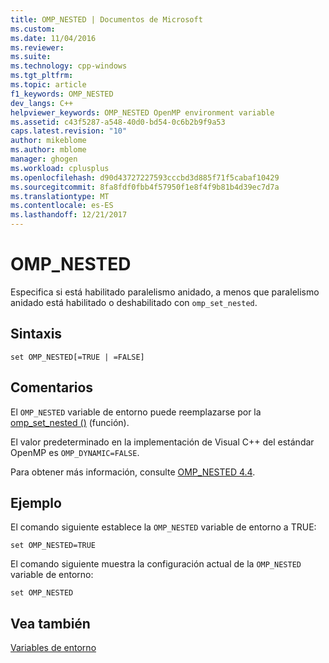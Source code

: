 ```yaml
---
title: OMP_NESTED | Documentos de Microsoft
ms.custom: 
ms.date: 11/04/2016
ms.reviewer: 
ms.suite: 
ms.technology: cpp-windows
ms.tgt_pltfrm: 
ms.topic: article
f1_keywords: OMP_NESTED
dev_langs: C++
helpviewer_keywords: OMP_NESTED OpenMP environment variable
ms.assetid: c43f5287-a548-40d0-bd54-0c6b2b9f9a53
caps.latest.revision: "10"
author: mikeblome
ms.author: mblome
manager: ghogen
ms.workload: cplusplus
ms.openlocfilehash: d90d43727227593cccbd3d885f71f5cabaf10429
ms.sourcegitcommit: 8fa8fdf0fbb4f57950f1e8f4f9b81b4d39ec7d7a
ms.translationtype: MT
ms.contentlocale: es-ES
ms.lasthandoff: 12/21/2017
---
```

# <a name="ompnested"></a>OMP_NESTED
Especifica si está habilitado paralelismo anidado, a menos que paralelismo anidado está habilitado o deshabilitado con `omp_set_nested`.  
  
## <a name="syntax"></a>Sintaxis  
  
```  
set OMP_NESTED[=TRUE | =FALSE]  
```  
  
## <a name="remarks"></a>Comentarios  
 El `OMP_NESTED` variable de entorno puede reemplazarse por la [omp_set_nested ()](../../../parallel/openmp/reference/omp-set-nested.md) (función).  
  
 El valor predeterminado en la implementación de Visual C++ del estándar OpenMP es `OMP_DYNAMIC=FALSE`.  
  
 Para obtener más información, consulte [OMP_NESTED 4.4](../../../parallel/openmp/4-4-omp-nested.md).  
  
## <a name="example"></a>Ejemplo  
 El comando siguiente establece la `OMP_NESTED` variable de entorno a TRUE:  
  
```  
set OMP_NESTED=TRUE  
```  
  
 El comando siguiente muestra la configuración actual de la `OMP_NESTED` variable de entorno:  
  
```  
set OMP_NESTED  
```  
  
## <a name="see-also"></a>Vea también  
 [Variables de entorno](../../../parallel/openmp/reference/openmp-environment-variables.md)
